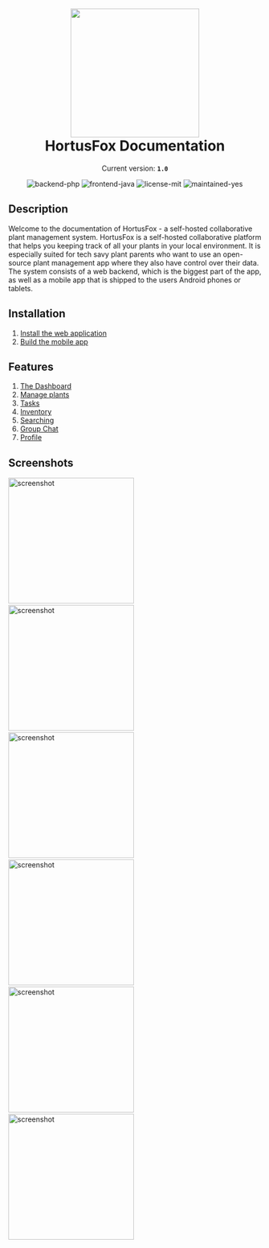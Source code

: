 <h1 align="center">
    <img src="gfx/logo.png" width="256"/><br/>
    HortusFox Documentation
</h1>

<p align="center">
    Current version: <strong><code>1.0</code></strong>
</p>

<p align="center">
    <img src="https://img.shields.io/badge/backend-php-orange" alt="backend-php"/>
    <img src="https://img.shields.io/badge/frontend-java-pink" alt="frontend-java"/>
    <img src="https://img.shields.io/badge/license-MIT-blue" alt="license-mit"/>
    <img src="https://img.shields.io/badge/maintained-yes-green" alt="maintained-yes"/>
</p>

## Description
Welcome to the documentation of HortusFox - a self-hosted collaborative plant management system.
HortusFox is a self-hosted collaborative platform that helps you keeping track of all your plants
in your local environment. It is especially suited for tech savy plant parents who want to use an
open-source plant management app where they also have control over their data. The system consists
of a web backend, which is the biggest part of the app, as well as a mobile app that is shipped
to the users Android phones or tablets.

## Installation
1. <a href="https://github.com/danielbrendel/hortusfox-web">Install the web application</a>
2. <a href="https://github.com/danielbrendel/hortusfox-app-android">Build the mobile app</a>

## Features
1. [The Dashboard](dashboard.md)
2. [Manage plants](plants.md)
3. [Tasks](tasks.md)
4. [Inventory](inventory.md)
5. [Searching](searching.md)
6. [Group Chat](groupchat.md)
7. [Profile](profile.md)

## Screenshots
<img src="gfx/Screenshot_20231006_103421_HortusFox.jpg" alt="screenshot" width="250"/>&nbsp;
<img src="gfx/Screenshot_20231006_103520_HortusFox.jpg" alt="screenshot" width="250"/>&nbsp;
<img src="gfx/Screenshot_20231006_103542_HortusFox.jpg" alt="screenshot" width="250"/>&nbsp;
<img src="gfx/Screenshot_20231006_103906_HortusFox.jpg" alt="screenshot" width="250"/>&nbsp;
<img src="gfx/Screenshot_20231006_103935_HortusFox.jpg" alt="screenshot" width="250"/>&nbsp;
<img src="gfx/Screenshot_20231006_103946_HortusFox.jpg" alt="screenshot" width="250"/>&nbsp;